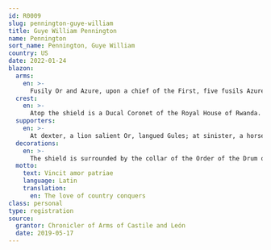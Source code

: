 ```yaml
---
id: R0009
slug: pennington-guye-william
title: Guye William Pennington
name: Pennington
sort_name: Pennington, Guye William
country: US
date: 2022-01-24
blazon:
  arms:
    en: >-
      Fusily Or and Azure, upon a chief of the First, five fusils Azure each charged with an Ermine spot Argent.
  crest:
    en: >-
      Atop the shield is a Ducal Coronet of the Royal House of Rwanda.
  supporters:
    en: >-
      At dexter, a lion salient Or, langued Gules; at sinister, a horse forcene Argent.
  decorations:
    en: >-
      The shield is surrounded by the collar of the Order of the Drum of Rwanda bearing its motto "Gage de l’espérance" with the insignia of that Order pendant below the shield.
  motto:
    text: Vincit amor patriae
    language: Latin
    translation:
      en: The love of country conquers
class: personal
type: registration
source:
  grantor: Chronicler of Arms of Castile and León
  date: 2019-05-17
---
```

